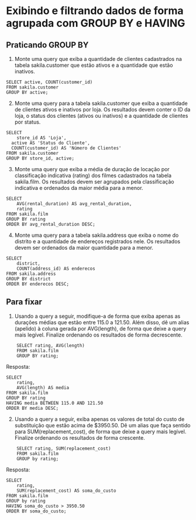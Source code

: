# Exibindo e filtrando dados de forma agrupada com GROUP BY e HAVING
## Praticando GROUP BY

1. Monte uma query que exiba a quantidade de clientes cadastrados na tabela sakila.customer que estão ativos e a quantidade que estão inativos.
```
SELECT active, COUNT(customer_id)
FROM sakila.customer
GROUP BY active;
```

2. Monte uma query para a tabela sakila.customer que exiba a quantidade de clientes ativos e inativos por loja. Os resultados devem conter o ID da loja, o status dos clientes (ativos ou inativos) e a quantidade de clientes por status.
```
SELECT
	store_id AS 'Loja',
  active AS 'Status do Cliente',
  COUNT(customer_id) AS 'Número de Clientes'
FROM sakila.customer
GROUP BY store_id, active;
```

3. Monte uma query que exiba a média de duração de locação por classificação indicativa (rating) dos filmes cadastrados na tabela sakila.film. Os resultados devem ser agrupados pela classificação indicativa e ordenados da maior média para a menor.
```
SELECT
	AVG(rental_duration) AS avg_rental_duration,
    rating
FROM sakila.film
GROUP BY rating
ORDER BY avg_rental_duration DESC;
```

4. Monte uma query para a tabela sakila.address que exiba o nome do distrito e a quantidade de endereços registrados nele. Os resultados devem ser ordenados da maior quantidade para a menor.
```
SELECT
	district,
    COUNT(address_id) AS enderecos
FROM sakila.address
GROUP BY district
ORDER BY enderecos DESC;
```

## Para fixar

1. Usando a query a seguir, modifique-a de forma que exiba apenas as durações médias que estão entre 115.0 a 121.50. Além disso, dê um alias (apelido) à coluna gerada por AVG(length), de forma que deixe a query mais legível. Finalize ordenando os resultados de forma decrescente.
```
    SELECT rating, AVG(length)
    FROM sakila.film
    GROUP BY rating;
```

Resposta:
```
SELECT
	rating,
    AVG(length) AS media
FROM sakila.film
GROUP BY rating
HAVING media BETWEEN 115.0 AND 121.50
ORDER BY media DESC;
```

2. Usando a query a seguir, exiba apenas os valores de total do custo de substituição que estão acima de $3950.50. Dê um alias que faça sentido para SUM(replacement_cost), de forma que deixe a query mais legível. Finalize ordenando os resultados de forma crescente.
```
    SELECT rating, SUM(replacement_cost)
    FROM sakila.film
    GROUP by rating;
```

Resposta:
```
SELECT
	rating,
    SUM(replacement_cost) AS soma_do_custo
FROM sakila.film
GROUP by rating
HAVING soma_do_custo > 3950.50
ORDER BY soma_do_custo;
```